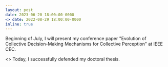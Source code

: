 ```yaml
---
layout: post
date: 2023-06-20 18:00:00-0000
<> date: 2022-08-29 18:00:00-0000
inline: true
---
```


Beginning of July, I will present my conference paper "Evolution of Collective Decision-Making Mechanisms for Collective Perception" at IEEE CEC. 

<> Today, I successfully defended my doctoral thesis. 
